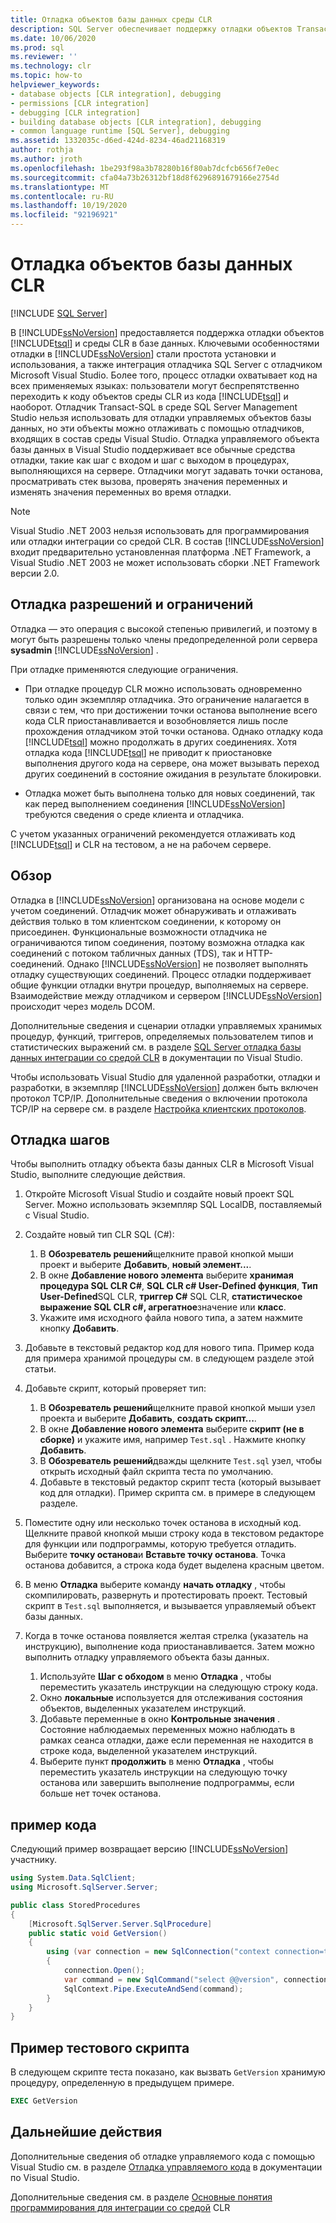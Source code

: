 ```yaml
---
title: Отладка объектов базы данных среды CLR
description: SQL Server обеспечивает поддержку отладки объектов Transact-SQL и CLR в базе данных интеграция SQL Server отладчик с Microsoft Visual Studio отладчиком.
ms.date: 10/06/2020
ms.prod: sql
ms.reviewer: ''
ms.technology: clr
ms.topic: how-to
helpviewer_keywords:
- database objects [CLR integration], debugging
- permissions [CLR integration]
- debugging [CLR integration]
- building database objects [CLR integration], debugging
- common language runtime [SQL Server], debugging
ms.assetid: 1332035c-d6ed-424d-8234-46ad21168319
author: rothja
ms.author: jroth
ms.openlocfilehash: 1be293f98a3b78280b16f80ab7dcfcb656f7e0ec
ms.sourcegitcommit: cfa04a73b26312bf18d8f6296891679166e2754d
ms.translationtype: MT
ms.contentlocale: ru-RU
ms.lasthandoff: 10/19/2020
ms.locfileid: "92196921"
---
```

# <a name="how-to-debug-clr-database-objects"></a>Отладка объектов базы данных CLR

[!INCLUDE [SQL Server](../../includes/applies-to-version/sqlserver.md)]
 
В [!INCLUDE[ssNoVersion](../../includes/ssnoversion-md.md)] предоставляется поддержка отладки объектов [!INCLUDE[tsql](../../includes/tsql-md.md)] и среды CLR в базе данных. Ключевыми особенностями отладки в [!INCLUDE[ssNoVersion](../../includes/ssnoversion-md.md)] стали простота установки и использования, а также интеграция отладчика SQL Server с отладчиком Microsoft Visual Studio. Более того, процесс отладки охватывает код на всех применяемых языках: пользователи могут беспрепятственно переходить к коду объектов среды CLR из кода [!INCLUDE[tsql](../../includes/tsql-md.md)] и наоборот. Отладчик Transact-SQL в среде SQL Server Management Studio нельзя использовать для отладки управляемых объектов базы данных, но эти объекты можно отлаживать с помощью отладчиков, входящих в состав среды Visual Studio. Отладка управляемого объекта базы данных в Visual Studio поддерживает все обычные средства отладки, такие как шаг с входом и шаг с выходом в процедурах, выполняющихся на сервере. Отладчики могут задавать точки останова, просматривать стек вызова, проверять значения переменных и изменять значения переменных во время отладки. 

> [!NOTE]
> Visual Studio .NET 2003 нельзя использовать для программирования или отладки интеграции со средой CLR. В состав [!INCLUDE[ssNoVersion](../../includes/ssnoversion-md.md)] входит предварительно установленная платформа .NET Framework, а Visual Studio .NET 2003 не может использовать сборки .NET Framework версии 2.0.  
  
## <a name="debugging-permissions-and-restrictions"></a>Отладка разрешений и ограничений

Отладка — это операция с высокой степенью привилегий, и поэтому в могут быть разрешены только члены предопределенной роли сервера **sysadmin** [!INCLUDE[ssNoVersion](../../includes/ssnoversion-md.md)] .  
  
При отладке применяются следующие ограничения.  
  
- При отладке процедур CLR можно использовать одновременно только один экземпляр отладчика. Это ограничение налагается в связи с тем, что при достижении точки останова выполнение всего кода CLR приостанавливается и возобновляется лишь после прохождения отладчиком этой точки останова. Однако отладку кода [!INCLUDE[tsql](../../includes/tsql-md.md)] можно продолжать в других соединениях. Хотя отладка кода [!INCLUDE[tsql](../../includes/tsql-md.md)] не приводит к приостановке выполнения другого кода на сервере, она может вызывать переход других соединений в состояние ожидания в результате блокировки.  
  
- Отладка может быть выполнена только для новых соединений, так как перед выполнением соединения [!INCLUDE[ssNoVersion](../../includes/ssnoversion-md.md)] требуются сведения о среде клиента и отладчика.  
  
С учетом указанных ограничений рекомендуется отлаживать код [!INCLUDE[tsql](../../includes/tsql-md.md)] и CLR на тестовом, а не на рабочем сервере.  
  
## <a name="overview"></a>Обзор

Отладка в [!INCLUDE[ssNoVersion](../../includes/ssnoversion-md.md)] организована на основе модели с учетом соединений. Отладчик может обнаруживать и отлаживать действия только в том клиентском соединении, к которому он присоединен. Функциональные возможности отладчика не ограничиваются типом соединения, поэтому возможна отладка как соединений с потоком табличных данных (TDS), так и HTTP-соединений. Однако [!INCLUDE[ssNoVersion](../../includes/ssnoversion-md.md)] не позволяет выполнять отладку существующих соединений. Процесс отладки поддерживает общие функции отладки внутри процедур, выполняемых на сервере. Взаимодействие между отладчиком и сервером [!INCLUDE[ssNoVersion](../../includes/ssnoversion-md.md)] происходит через модель DCOM.  
  
Дополнительные сведения и сценарии отладки управляемых хранимых процедур, функций, триггеров, определяемых пользователем типов и статистических выражений см. в разделе [SQL Server отладка базы данных интеграции со средой CLR](/previous-versions/ms165050(v=vs.100)) в документации по Visual Studio.  
  
Чтобы использовать Visual Studio для удаленной разработки, отладки и разработки, в экземпляр [!INCLUDE[ssNoVersion](../../includes/ssnoversion-md.md)] должен быть включен протокол TCP/IP. Дополнительные сведения о включении протокола TCP/IP на сервере см. в разделе [Настройка клиентских протоколов](../../database-engine/configure-windows/configure-client-protocols.md).  
  
## <a name="debugging-steps"></a>Отладка шагов

Чтобы выполнить отладку объекта базы данных CLR в Microsoft Visual Studio, выполните следующие действия.

1. Откройте Microsoft Visual Studio и создайте новый проект SQL Server. Можно использовать экземпляр SQL LocalDB, поставляемый с Visual Studio.

2. Создайте новый тип CLR SQL (C#):

   1. В **Обозреватель решений**щелкните правой кнопкой мыши проект и выберите **Добавить**, **новый элемент...**. 
   1. В окне **Добавление нового элемента** выберите **хранимая процедура SQL CLR C#**, **SQL CLR c# User-Defined функция**, **Тип User-Defined**SQL CLR, **триггер C#** SQL CLR, **статистическое выражение SQL CLR c#, агрегатное**значение или **класс**.
   1. Укажите имя исходного файла нового типа, а затем нажмите кнопку **Добавить**.

3. Добавьте в текстовый редактор код для нового типа. Пример кода для примера хранимой процедуры см. в следующем разделе этой статьи.

4. Добавьте скрипт, который проверяет тип: 

   1. В **Обозреватель решений**щелкните правой кнопкой мыши узел проекта и выберите **Добавить**, **создать скрипт...**. 
   1. В окне **Добавление нового элемента** выберите **скрипт (не в сборке)** и укажите имя, например `Test.sql` . Нажмите кнопку **Добавить**.
   1. В **Обозреватель решений**дважды щелкните `Test.sql` узел, чтобы открыть исходный файл скрипта теста по умолчанию.
   1. Добавьте в текстовый редактор скрипт теста (который вызывает код для отладки). Пример скрипта см. в примере в следующем разделе.

5. Поместите одну или несколько точек останова в исходный код. Щелкните правой кнопкой мыши строку кода в текстовом редакторе для функции или подпрограммы, которую требуется отладить. Выберите **точку останова**и **Вставьте точку останова**. Точка останова добавится, а строка кода будет выделена красным цветом.

6. В меню **Отладка** выберите команду **начать отладку** , чтобы скомпилировать, развернуть и протестировать проект. Тестовый скрипт в `Test.sql` выполняется, и вызывается управляемый объект базы данных.

7. Когда в точке останова появляется желтая стрелка (указатель на инструкцию), выполнение кода приостанавливается. Затем можно выполнить отладку управляемого объекта базы данных.

   1. Используйте **Шаг с обходом** в меню **Отладка** , чтобы переместить указатель инструкции на следующую строку кода.
   1. Окно **локальные** используется для отслеживания состояния объектов, выделенных указателем инструкций.
   1. Добавьте переменные в окно **Контрольные значения** . Состояние наблюдаемых переменных можно наблюдать в рамках сеанса отладки, даже если переменная не находится в строке кода, выделенной указателем инструкций. 
   1. Выберите пункт **продолжить** в меню **Отладка** , чтобы переместить указатель инструкции на следующую точку останова или завершить выполнение подпрограммы, если больше нет точек останова.
  
## <a name="example-code"></a>пример кода

Следующий пример возвращает версию [!INCLUDE[ssNoVersion](../../includes/ssnoversion-md.md)] участнику.  
  
```csharp
using System.Data.SqlClient;
using Microsoft.SqlServer.Server;

public class StoredProcedures
{
    [Microsoft.SqlServer.Server.SqlProcedure]
    public static void GetVersion()
    {
        using (var connection = new SqlConnection("context connection=true"))
        {
            connection.Open();
            var command = new SqlCommand("select @@version", connection);
            SqlContext.Pipe.ExecuteAndSend(command);
        }
    }
}
```

## <a name="example-test-script"></a>Пример тестового скрипта

В следующем скрипте теста показано, как вызвать `GetVersion` хранимую процедуру, определенную в предыдущем примере.  
  
```sql
EXEC GetVersion  
```  

## <a name="next-steps"></a>Дальнейшие действия
  
Дополнительные сведения об отладке управляемого кода с помощью Visual Studio см. в разделе [Отладка управляемого кода](/visualstudio/debugger/debugging-managed-code) в документации по Visual Studio.  

Дополнительные сведения см. в разделе [Основные понятия программирования для интеграции со средой](../../relational-databases/clr-integration/common-language-runtime-clr-integration-programming-concepts.md) CLR  
